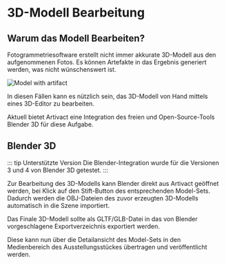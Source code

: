 # 3D-Modell Bearbeitung

## Warum das Modell Bearbeiten?

Fotogrammetriesoftware erstellt nicht immer akkurate 3D-Modell aus den aufgenommenen Fotos.
Es können Artefakte in das Ergebnis generiert werden, was nicht wünschenswert ist.

![Model with artifact](/assets/create/models/model-creation-artifact.png)

In diesen Fällen kann es nützlich sein, das 3D-Modell von Hand mittels eines 3D-Editor zu bearbeiten.

Aktuell bietet Artivact eine Integration des freien und Open-Source-Tools Blender 3D für diese Aufgabe.

## Blender 3D

::: tip Unterstützte Version
Die Blender-Integration wurde für die Versionen 3 und 4 von Blender 3D getestet.
:::

Zur Bearbeitung des 3D-Modells kann Blender direkt aus Artivact geöffnet werden, bei Klick auf den Stift-Button des
entsprechenden Model-Sets.
Dadurch werden die OBJ-Dateien des zuvor erzeugten 3D-Modells automatisch in die Szene importiert.

Das Finale 3D-Modell sollte als GLTF/GLB-Datei in das von Blender vorgeschlagene Exportverzeichnis exportiert werden.

Diese kann nun über die Detailansicht des Model-Sets in den Medienbereich des Ausstellungsstückes übertragen und
veröffentlicht werden.
